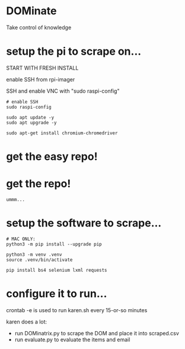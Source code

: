# DOMinate
Take control of knowledge

# setup the pi to scrape on...
START WITH FRESH INSTALL

enable SSH from rpi-imager

SSH and enable VNC with "sudo raspi-config"

```
# enable SSH
sudo raspi-config

sudo apt update -y
sudo apt upgrade -y

sudo apt-get install chromium-chromedriver

```

# get the easy repo!

# get the repo!
```
ummm...
```

# setup the software to scrape... 
```
# MAC ONLY:
python3 -m pip install --upgrade pip

python3 -m venv .venv
source .venv/bin/activate

pip install bs4 selenium lxml requests
```

# configure it to run...

crontab -e is used to run karen.sh every 15-or-so minutes

karen does a lot:

- run DOMinatrix.py to scrape the DOM and place it into scraped.csv
- run evaluate.py to evaluate the items and email



